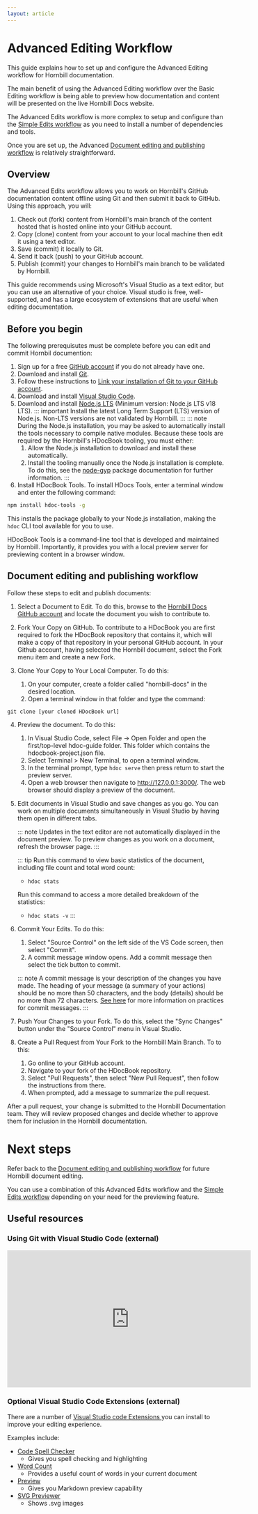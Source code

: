 ```yaml
---
layout: article
---
```

# Advanced Editing Workflow
This guide explains how to set up and configure the Advanced Editing workflow for Hornbill documentation. 

The main benefit of using the Advanced Editing workflow over the Basic Editing workflow is being able to preview how documentation and content will be presented on the live Hornbill Docs website.

The Advanced Edits workflow is more complex to setup and configure than the [Simple Edits workflow](/_books/hdoc-guide/hdocbook/sinple-edits) as you need to install a number of dependencies and tools. 

Once you are set up, the Advanced [Document editing and publishing workflow](/_books/hdoc-guide/hdocbook/complex-edits/Document-editing-and-publishing-workflow) is relatively straightforward.

## Overview
The Advanced Edits workflow allows you to work on Hornbill's GitHub documentation content offline using Git and then submit it back to GitHub. Using this approach, you will:

1. Check out (fork) content from Hornbill's main branch of the content hosted that is hosted online into your GitHub account.
2. Copy (clone) content from your account to your local machine then edit it using a text editor.
3. Save (commit) it locally to Git.
4. Send it back (push) to your GitHub account.
5. Publish (commit) your changes to Hornbill's main branch to be validated by Hornbill. 

This guide recommends using Microsoft's Visual Studio as a text editor, but you can use an alternative of your choice. Visual studio is free, well-supported, and has a large ecosystem of extensions that are useful when editing documentation.

## Before you begin
The following prerequisutes must be complete before you can edit and commit Hornbil documention:
1. Sign up for a free [GitHub account](https://github.com/signup) if you do not already have one.
2. Download and install [Git](https://git-scm.com/book/en/v2/Getting-Started-Installing-Git). 
3. Follow these instructions to [Link your installation of Git to your GitHub account](https://docs.github.com/en/get-started/quickstart/set-up-git).
4. Download and install [Visual Studio Code](https://code.visualstudio.com/). 
5. Download and install [Node.js LTS](https://nodejs.org/en/) (Minimum version: Node.js LTS v18 LTS).
 ::: important
  Install the latest Long Term Support (LTS) version of Node.js. Non-LTS versions are not validated by Hornbill.
  ::: 
  ::: note
  During the Node.js installation, you may be asked to automatically install the tools necessary to compile native modules. Because these tools are required by the Hornbill's HDocBook tooling, you must either:
   1. Allow the Node.js installation to download and install these automatically.
   2. Install the tooling manually once the Node.js installation is complete. To do this, see the [node-gyp](https://www.npmjs.com/package/node-gyp)  package documentation for further information.
   :::
6.  Install HDocBook Tools. To install HDocs Tools, enter a terminal window and enter the following command: 
```bash
npm install hdoc-tools -g
```
This installs the package globally to your Node.js installation, making the `hdoc` CLI tool available for you to use. 

HDocBook Tools is a command-line tool that is developed and maintained by Hornbill. Importantly, it provides you with a local preview server for previewing content in a browser window.

## Document editing and publishing workflow
Follow these steps to edit and publish documents:

1. Select a Document to Edit. To do this, browse to the [Hornbill Docs GitHub account](https://github.com/Hornbill-Docs) and locate the document you wish to contribute to. 

2. Fork Your Copy on GitHub. To contribute to a HDocBook you are first required to fork the HDocBook repository that contains it, which will make a copy of that repository in your personal GitHub account. In your Github account, having selected the Hornbill document, select the Fork menu item and create a new Fork.

3. Clone Your Copy to Your Local Computer. To do this:
    1. On your computer, create a folder called "hornbill-docs" in the desired location.
    2. Open a terminal window in that folder and type the command:

  `git clone [your cloned HDocBook url]`

4. Preview the document. To do this:
    1. In Visual Studio Code, select File -> Open Folder and open the first/top-level hdoc-guide folder. This folder which contains the hdocbook-project.json file. 
    2. Select Terminal > New Terminal, to open a terminal window. 
    3. In the terminal prompt, type `hdoc serve` then press return to start the preview server. 
    4. Open a web browser then navigate to http://127.0.0.1:3000/. The web browser should display a preview of the document.

5. Edit documents in Visual Studio and save changes as you go. You can work on multiple documents simultaneously in Visual Studio by having them open in different tabs. 

    ::: note
    Updates in the text editor are not automatically displayed in the document preview. To preview changes as you work on a document, refresh the browser page.
    :::

    ::: tip
    Run this command to view basic statistics of the document, including file count and total word count:
    - `hdoc stats`

    Run this command to access a more detailed breakdown of the statistics:
    - `hdoc stats -v`
    :::

6. Commit Your Edits. To do this:
    1. Select "Source Control" on the left side of the VS Code screen, then select "Commit". 
    2. A commit message window opens. Add a commit message then select the tick button to commit.

    ::: note
    A commit message is your description of the changes you have made. The heading of your message (a summary of your actions) should be no more than 50 characters, and the body (details) should be no more than 72 characters. [See here](https://www.freecodecamp.org/news/how-to-write-better-git-commit-messages/) for more information on practices for commit messages. 
    :::

6. Push Your Changes to your Fork. To do this, select the "Sync Changes" button under the "Source Control" menu in Visual Studio.

7. Create a Pull Request from Your Fork to the Hornbill Main Branch. To to this:
    1. Go online to your GitHub account. 
    2. Navigate to your fork of the HDocBook repository. 
    3. Select "Pull Requests", then select "New Pull Request", then follow the instructions from there. 
    4. When prompted, add a message to summarize the pull request.

After a pull request, your change is submitted to the Hornbill Documentation team. They will review proposed changes and decide whether to approve them for inclusion in the Hornbill documentation.

# Next steps

Refer back to the [Document editing and publishing workflow](/_books/hdoc-guide/hdocbook/complex-edits/Document-editing-and-publishing-workflow) for future Hornbill document editing.

You can use a combination of this Advanced Edits workflow and the [Simple Edits workflow](/_books/hdoc-guide/hdocbook/sinple-edits) depending on your need for the previewing feature.

## Useful resources

### Using Git with Visual Studio Code (external)
<iframe width="560" height="315" src="https://www.youtube.com/embed/i_23KUAEtUM" title="Using Git with Visual Studio Code (Official Beginner Tutorial)" frameborder="0" allow="accelerometer; autoplay; clipboard-write; encrypted-media; gyroscope; picture-in-picture" allowfullscreen></iframe>


### Optional Visual Studio Code Extensions (external)

There are a number of [Visual Studio code Extensions ](https://code.visualstudio.com/learn/get-started/extensions) you can install to improve your editing experience.

Examples include:

* [Code Spell Checker](https://marketplace.visualstudio.com/items?itemName=streetsidesoftware.code-spell-checker) 
  * Gives you spell checking and highlighting
* [Word Count](https://marketplace.visualstudio.com/items?itemName=ms-vscode.wordcount) 
  * Provides a useful count of words in your current document
* [Preview](https://marketplace.visualstudio.com/items?itemName=searKing.preview-vscode) 
  * Gives you Markdown preview capability
* [SVG Previewer](https://marketplace.visualstudio.com/items?itemName=vitaliymaz.vscode-svg-previewer)
  * Shows .svg images